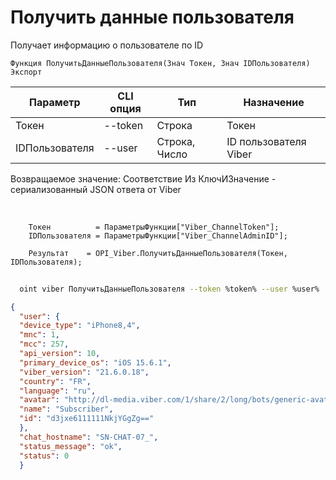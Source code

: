﻿---
sidebar_position: 3
---

# Получить данные пользователя
 Получает информацию о пользователе по ID



`Функция ПолучитьДанныеПользователя(Знач Токен, Знач IDПользователя) Экспорт`

  | Параметр | CLI опция | Тип | Назначение |
  |-|-|-|-|
  | Токен | --token | Строка | Токен |
  | IDПользователя | --user | Строка, Число | ID пользователя Viber |

  
  Возвращаемое значение:   Соответствие Из КлючИЗначение - сериализованный JSON ответа от Viber

<br/>




```bsl title="Пример кода"
    Токен          = ПараметрыФункции["Viber_ChannelToken"];
    IDПользователя = ПараметрыФункции["Viber_ChannelAdminID"];

    Результат    = OPI_Viber.ПолучитьДанныеПользователя(Токен, IDПользователя);
```



```sh title="Пример команды CLI"
    
  oint viber ПолучитьДанныеПользователя --token %token% --user %user%

```

```json title="Результат"
{
  "user": {
  "device_type": "iPhone8,4",
  "mnc": 1,
  "mcc": 257,
  "api_version": 10,
  "primary_device_os": "iOS 15.6.1",
  "viber_version": "21.6.0.18",
  "country": "FR",
  "language": "ru",
  "avatar": "http://dl-media.viber.com/1/share/2/long/bots/generic-avatar%402x.png",
  "name": "Subscriber",
  "id": "d3jxe6111111NkjYGgZg=="
  },
  "chat_hostname": "SN-CHAT-07_",
  "status_message": "ok",
  "status": 0
  }
```
